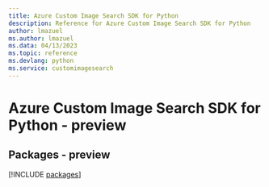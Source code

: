 ```yaml
---
title: Azure Custom Image Search SDK for Python
description: Reference for Azure Custom Image Search SDK for Python
author: lmazuel
ms.author: lmazuel
ms.data: 04/13/2023
ms.topic: reference
ms.devlang: python
ms.service: customimagesearch
---
```

# Azure Custom Image Search SDK for Python - preview
## Packages - preview
[!INCLUDE [packages](custom-image-search-index.md)]